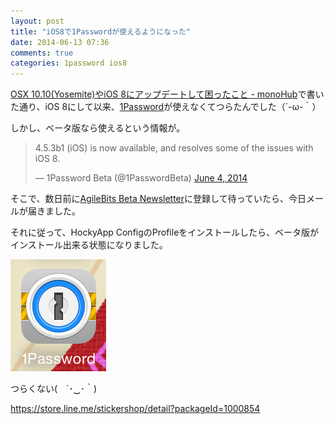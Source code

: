 ```yaml
---
layout: post
title: "iOS8で1Passwordが使えるようになった"
date: 2014-06-13 07:36
comments: true
categories: 1password ios8
---
```


[OSX 10.10(Yosemite)やiOS 8にアップデートして困ったこと - monoHub](http://mono0926.com/blog/2014/06/04/yosemite/)で書いた通り、iOS 8にして以来、[1Password](https://agilebits.com/onepassword/ios)が使えなくてつらたんでした（´-ω-｀）

しかし、ベータ版なら使えるという情報が。

<blockquote class="twitter-tweet" lang="en"><p>4.5.3b1 (iOS) is now available, and resolves some of the issues with iOS 8.</p>&mdash; 1Password Beta (@1PasswordBeta) <a href="https://twitter.com/1PasswordBeta/statuses/474335765720494081">June 4, 2014</a></blockquote>
<script async src="//platform.twitter.com/widgets.js" charset="utf-8"></script>

そこで、数日前に[AgileBits Beta Newsletter](https://agilebits.com/beta_signups/newsletter)に登録して待っていたら、今日メールが届きました。

それに従って、HockyApp ConfigのProfileをインストールしたら、ベータ版がインストール出来る状態になりました。

![love](/images/post/1password.png)

つらくない(　´･‿･｀)

https://store.line.me/stickershop/detail?packageId=1000854